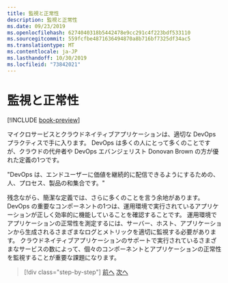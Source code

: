 ```yaml
---
title: 監視と正常性
description: 監視と正常性
ms.date: 09/23/2019
ms.openlocfilehash: 6274040318b5442478e9cc291c4f223bdf533110
ms.sourcegitcommit: 559fcfbe4871636494870a8b716bf7325df34ac5
ms.translationtype: MT
ms.contentlocale: ja-JP
ms.lasthandoff: 10/30/2019
ms.locfileid: "73842021"
---
```

# <a name="monitoring-and-health"></a>監視と正常性

[!INCLUDE [book-preview](../../../includes/book-preview.md)]

マイクロサービスとクラウドネイティブアプリケーションは、適切な DevOps プラクティスで手に入ります。 DevOps は多くの人にとって多くのことですが、クラウドの代弁者や DevOps エバンジェリスト Donovan Brown の方が優れた定義の1つです。

"DevOps は、エンドユーザーに価値を継続的に配信できるようにするための、人、プロセス、製品の和集合です。"

残念ながら、簡潔な定義では、さらに多くのことを言う余地があります。 DevOps の重要なコンポーネントの1つは、運用環境で実行されているアプリケーションが正しく効率的に機能していることを確認することです。 運用環境でアプリケーションの正常性を測定するには、サーバー、ホスト、アプリケーションから生成されるさまざまなログとメトリックを適切に監視する必要があります。 クラウドネイティブアプリケーションのサポートで実行されているさまざまなサービスの数によって、個々のコンポーネントとアプリケーションの正常性を監視することが重要な課題になります。

>[!div class="step-by-step"]
>[前へ](resilient-communications.md)
>[次へ](observability-patterns.md)

